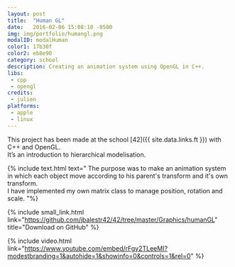```yaml
---
layout: post
title:  "Human GL"
date:   2016-02-06 15:08:10 -0500
img: img/portfolio/humangl.png
modalID: modalHuman
color1: 17b30f
color2: eb8e90
category: school
description: Creating an animation system using OpenGL in C++.
libs:
 - cpp
 - opengl
credits:
 - julien
platforms:
 - apple
 - linux
---
```

This project has been made at the school [42]({{ site.data.links.ft }}) with C++ and OpenGL.<br/>
It’s an introduction to hierarchical modelisation.

{% include text.html text="
The purpose was to make an animation system in which each object move according to his parent's transform and it's own transform.<br/>
I have implemented my own matrix class to manage position, rotation and scale.
"%}

{% include small_link.html link="https://github.com/jbalestr42/42/tree/master/Graphics/humanGL" title="Download on GitHub" %}

{% include video.html link="https://www.youtube.com/embed/rFgy2TLeeMI?modestbranding=1&autohide=1&showinfo=0&controls=1&rel=0" %}
